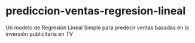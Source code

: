 # prediccion-ventas-regresion-lineal
Un modelo de Regresión Lineal Simple para predecir ventas basadas en la inversión publicitaria en TV
